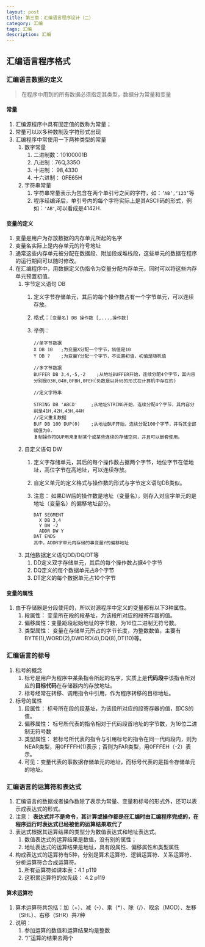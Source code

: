 ```yaml
---
layout: post
title: 第三章：汇编语言程序设计（二）
category: 汇编
tags: 汇编
description: 汇编
---
```


## 汇编语言程序格式

### 汇编语言数据的定义
> 在程序中用到的所有数据必须指定其类型，数据分为常量和变量

#### 常量
1. 汇编源程序中具有固定值的数称为常量；
2. 常量可以以多种数制及字符形式出现
3. 汇编程序中常使用一下两种类型的常量
    1. 数字常量
        1. 二进制数：10100001B
        2. 八进制：76Q,335O
        3. 十进制： 98,4330
        4. 十六进制： 0FE65H
    2. 字符串常量
        1. 字符串常量表示为包含在两个单引号之间的字符，如：`’AB‘,‘123’`等
        2. 程序经编译后，单引号内的每个字符实际上是其ASCII码的形式，例如：`'AB'`,可以看成是4142H.

#### 变量的定义
1. 变量是用户为存放数据的内存单元所起的名字
2. 变量名实际上是内存单元的符号地址
3. 通常这些内存单元被分配在数据段、附加段或堆栈段，这些单元的数据在程序的运行期间可以随时修改。
4. 在汇编程序中，用数据定义伪指令为变量分配内存单元，同时可以将这些内存单元预置初值。
    1. 字节定义语句 DB
        1. 定义字节存储单元，其后的每个操作数占有一个字节单元，可以连续存放。
        2. 格式：`[变量名] DB 操作数 [,....操作数]`
        3. 举例：
            
            ```
            //单字节数据
            X DB 10   ;为变量X分配一个字节，初值是10
            Y DB ?    ;为变量Y分配一个字节，不设置初值，初值是随机值
            
            //多字节数据
            BUFFER DB 3,4,-5,-2    ;从地址BUFFER开始，连续分配4个字节，其内容分别是03H,04H,0FBH,0FEH(负数是以补码的形式在计算机中存在的)
            
            //定义字符串
            
            STRING DB 'ABCD'     ;从地址STRING开始，连续分配4个字节，其内容分别是41H,42H,43H,44H
            //定义重复数据
            BUF DB 100 DUP(0)    ;从地址BUF开始，连续分配100个字节，并将其全部赋值为0.
            复制操作符DUP用来复制某个或某些连续的存储空间，并且可以嵌套使用。
            ```
    2. 自定义语句 DW
        1. 定义字存储单元，其后的每个操作数占据两个字节，地位字节在低地址，高位字节在高地址，可以连续存放。
        2. 自定义单元的定义格式与操作数的形式与字节定义语句DB类似。
        3. 注意： 如果DW后的操作数是地址（变量名），则存入对应字单元的是地址（变量名）的偏移地址部分。
                
            ```
            DAT SEGMENT
              X DB 3,4
              Y DW -2
              ADDR DW Y
            DAT ENDS
            其中，ADDR字单元内存储的事变量Y的偏移地址
            ```
    3. 其他数据定义语句DD/DQ/DT等
        1. DD定义双字存储单元，其后的每个操作数占据4个字节
        2. DQ定义的每个数据单元占8个字节
        3. DT定义的每个数据单元占10个字节

#### 变量的属性
1. 由于存储器是分段使用的，所以对源程序中定义的变量都有以下3种属性。
    1. 段属性： 变量所在段的段基址，为该段所对应的段寄存器的值。
    2. 偏移属性：变量距段起始地址的字节数，为16位二进制无符号数。
    3. 类型属性： 变量在存储单元所占的字节长度，为整数数值，主要有BYTE(1),WORD(2),DWORD(4),DQ(8),DT(10)等。

### 汇编语言的标号
1. 标号的概念
    1. 标号是用户为程序中某条指令所起的名字，实质上是**代码段**中该指令所对应的**目标代码**在存储器内的存放地址。
    2. 标号经常在转移、调用指令中引用，作为程序转移的目标地址。
2. 标号的属性
    1. 段属性： 标号所在段的段基址，为该段所对应的段寄存器的值，即CS的值。
    2. 偏移属性： 标号所代表的指令相对于代码段首地址的字节数，为16位二进制无符号数
    3. 类型属性： 若标号所代表的指令与引用标号的指令在同一代码段内，则为NEAR类型，用0FFFFH(1)表示；否则为FAR类型，用0FFFEH（-2）表示。
    4. 可见：变量代表的事数据存储单元的地址，而标号代表的是指令存储单元的地址。

### 汇编语言的运算符和表达式
1. 汇编语言的数据或者操作数除了表示为常量、变量和标号的形式外，还可以表示成表达式的形式。
2. 注意： **表达式并不是命令，其计算或操作都是在汇编时由汇编程序完成的，在程序运行时表达式已经被他的运算结果取代了**
3. 表达式根据其运算结果的类型分为数值表达式和地址表达式。
    1. 数值表达式的运算结果是数值，没有别的属性；
    2. 地址表达式的运算结果是地址，具有段属性、偏移属性和类型属性
5. 构成表达式的运算符有5种，分别是算术运算符、逻辑运算符、关系运算符、分析运算符合合成运算符。
    1. 所有运算符如课本表：4.1 p119
    2. 这积累运算符的优先级： 4.2 p119

#### 算术运算符
1. 算术运算符共包括：加（+）、减（-）、乘（*）、除（/）、取余（MOD）、左移（SHL）、右移（SHR）共7种
2. 说明：
    1. 参加运算的数值和运算结果均是整数
    2. “/”运算的结果去两个


